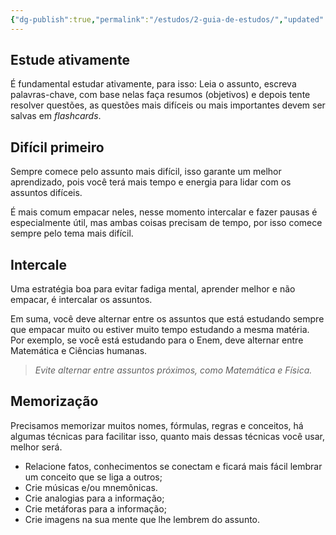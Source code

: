 ```yaml
---
{"dg-publish":true,"permalink":"/estudos/2-guia-de-estudos/","updated":"2025-03-08T18:09:44.788-03:00"}
---
```


## Estude ativamente

É fundamental estudar ativamente, para isso: Leia o assunto, escreva palavras-chave, com base nelas faça resumos (objetivos) e depois tente resolver questões, as questões mais difíceis ou mais importantes devem ser salvas em *flashcards*.

## Difícil primeiro

Sempre comece pelo assunto mais difícil, isso garante um melhor aprendizado, pois você terá mais tempo e energia para lidar com os assuntos difíceis.

É mais comum empacar neles, nesse momento intercalar e fazer pausas é especialmente útil, mas ambas coisas precisam de tempo, por isso comece sempre pelo tema mais difícil.

## Intercale

Uma estratégia boa para evitar fadiga mental, aprender melhor e não empacar, é intercalar os assuntos.

Em suma, você deve alternar entre os assuntos que está estudando sempre que empacar muito ou estiver muito tempo estudando a mesma matéria. Por exemplo, se você está estudando para o Enem, deve alternar entre Matemática e Ciências humanas.

> *Evite alternar entre assuntos próximos, como Matemática e Física.*

## Memorização

Precisamos memorizar muitos nomes, fórmulas, regras e conceitos, há algumas técnicas para facilitar isso, quanto mais dessas técnicas você usar, melhor será.

- Relacione fatos, conhecimentos se conectam e ficará mais fácil lembrar um conceito que se liga a outros;
- Crie músicas e/ou mnemônicas.
- Crie analogias para a informação;
- Crie metáforas para a informação;
- Crie imagens na sua mente que lhe lembrem do assunto.
